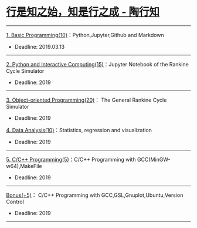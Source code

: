 # [行是知之始，知是行之成 - 陶行知](http://yuedu.163.com/source/2963f558d8cc47dda31faa19c4e776e9_4)

---

[1. Basic Programming(10)](https://github.com/PySEE/Practices/tree/S2019/P1)：Python,Jupyter,Github and Markdown

* Deadline: 2019.03.13

---

[2. Python and Interactive Computing(15)](https://github.com/PySEE/Practices/tree/S2019/P2)：Jupyter Notebook of the Rankine Cycle Simulator 

* Deadline: 2019

---

[3. Object-oriented Programming(20)](https://github.com/PySEE/Practices/tree/S2019/P3)： The General Rankine Cycle Simulator

* Deadline: 2019


[4. Data Analysis(10)](https://github.com/PySEE/Practices/tree/S2019/P4)：Statistics, regression and visualization

* Deadline: 2019

---

[5. C/C++ Programming(5)](https://github.com/PySEE/Practices/tree/S2019/P5)：C/C++ Programming with GCC(MinGW-w64),MakeFile  

* Deadline: 2019
---

[Bonus(+5)](https://github.com/PySEE/Practices/tree/S2019/Bonus)： C/C++ Programming with GCC,GSL,Gnuplot,Ubuntu,Version Control 

* Deadline: 2019

---